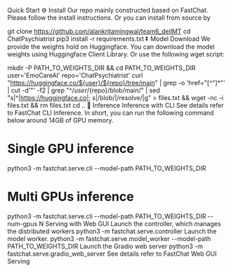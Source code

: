 Quick Start
⚙️ Install
Our repo mainly constructed based on FastChat. Please follow the install instructions. Or you can install from source by

git clone https://github.com/alankritamingwal/team6_dellMT
cd ChatPsychiatrist
pip3 install -r requirements.txt
⏬ Model Download
We provide the weights hold on Huggingface. You can download the model weights using Huggingface Client Library. Or use the following wget script:

mkdir -P PATH_TO_WEIGHTS_DIR && cd PATH_TO_WEIGHTS_DIR
user='EmoCareAI'
repo='ChatPsychiatrist'
curl "https://huggingface.co/${user}/${repo}/tree/main" | grep -o 'href="[^"]*"' | cut -d'"' -f2 | grep "^/${user}/${repo}/blob/main/" | sed "s|^|https://huggingface.co|; s|/blob/|/resolve/|g" > files.txt && wget -nc -i files.txt && rm files.txt
cd ..
🚀 Inference
Inference with CLI
See details refer to FastChat CLI Inference. In short, you can run the following command below around 14GB of GPU memory.

# Single GPU inference
python3 -m fastchat.serve.cli --model-path PATH_TO_WEIGHTS_DIR
# Multi GPUs inference
python3 -m fastchat.serve.cli --model-path PATH_TO_WEIGHTS_DIR --num-gpus N
Serving with Web GUI
Launch the controller, which manages the distributed workers
python3 -m fastchat.serve.controller
Launch the model worker.
python3 -m fastchat.serve.model_worker --model-path PATH_TO_WEIGHTS_DIR
Launch the Gradio web server
python3 -m fastchat.serve.gradio_web_server
See details refer to FastChat Web GUI Serving
